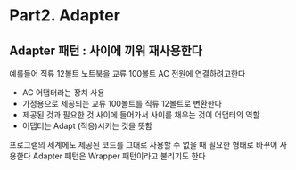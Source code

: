# Part2. Adapter

## Adapter 패턴 : 사이에 끼워 재사용한다
예를들어 직류 12볼트 노트북을 교류 100볼트 AC 전원에 연결하려고한다
- AC 어댑터라는 장치 사용
- 가정용으로 제공되는 교류 100볼트를 직류 12볼트로 변환한다
- 제공된 것과 필요한 것 사이에 들어가서 사이를 채우는 것이 어댑터의 역할
- 어댑터는 Adapt (적응)시키는 것을 뜻함

프로그램의 세계에도 제공된 코드를 그대로 사용할 수 없을 때 필요한 형태로 바꾸어 사용한다
Adapter 패턴은 Wrapper 패턴이라고 불리기도 한다

